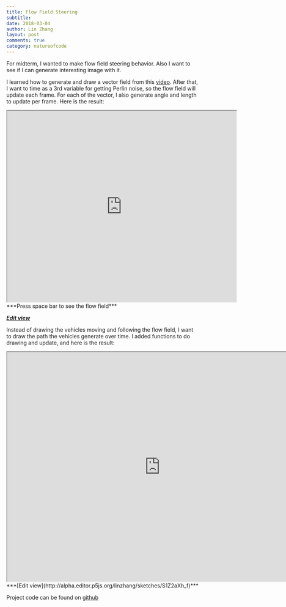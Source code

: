 ```yaml
---
title: Flow Field Steering
subtitle:
date: 2018-03-04
author: Lin Zhang
layout: post
comments: true
category: natureofcode
---
```


For midterm, I wanted to make flow field steering behavior. Also I want to see if I can generate interesting image with it.

I learned how to generate and draw a vector field from this [video](https://www.youtube.com/watch?v=BjoM9oKOAKY). After that, I want to time as a 3rd variable for getting Perlin noise, so the flow field will update each frame. For each of the vector, I also generate angle and length to update per frame. Here is the result:

<iframe src="http://alpha.editor.p5js.org/embed/HJC83fndG" width="600" height="500"></iframe>
***Press space bar to see the flow field***

***[Edit view](http://alpha.editor.p5js.org/linzhang/sketches/HJC83fndG)***

Instead of drawing the vehicles moving and following the flow field, I want to draw the path the vehicles generate over time. I added functions to do drawing and update, and here is the result:

<iframe src="http://alpha.editor.p5js.org/embed/S1Z2aXh_f" width="800" height="600"></iframe>
***[Edit view](http://alpha.editor.p5js.org/linzhang/sketches/S1Z2aXh_f)***

Project code can be found on [github](https://github.com/linzhangcs/flowfield)
